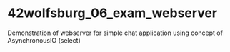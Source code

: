# 42wolfsburg_06_exam_webserver
Demonstration of webserver for simple chat application using concept of AsynchronousIO (select)
